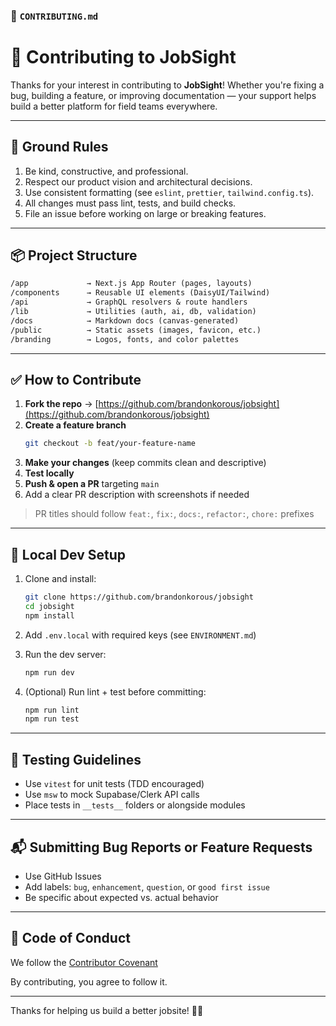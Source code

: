 ### 📄 `CONTRIBUTING.md`

# 🤝 Contributing to JobSight

Thanks for your interest in contributing to **JobSight**! Whether you're fixing a bug, building a feature, or improving documentation — your support helps build a better platform for field teams everywhere.

---

## 🚧 Ground Rules

1. Be kind, constructive, and professional.
2. Respect our product vision and architectural decisions.
3. Use consistent formatting (see `eslint`, `prettier`, `tailwind.config.ts`).
4. All changes must pass lint, tests, and build checks.
5. File an issue before working on large or breaking features.

---

## 📦 Project Structure

```txt
/app             → Next.js App Router (pages, layouts)
/components      → Reusable UI elements (DaisyUI/Tailwind)
/api             → GraphQL resolvers & route handlers
/lib             → Utilities (auth, ai, db, validation)
/docs            → Markdown docs (canvas-generated)
/public          → Static assets (images, favicon, etc.)
/branding        → Logos, fonts, and color palettes
```

---

## ✅ How to Contribute

1. **Fork the repo** → [https://github.com/brandonkorous/jobsight](https://github.com/brandonkorous/jobsight)
2. **Create a feature branch**
   ```bash
   git checkout -b feat/your-feature-name
   ```
3. **Make your changes** (keep commits clean and descriptive)
4. **Test locally**
5. **Push & open a PR** targeting `main`
6. Add a clear PR description with screenshots if needed

> PR titles should follow `feat:`, `fix:`, `docs:`, `refactor:`, `chore:` prefixes

---

## 🔧 Local Dev Setup

1. Clone and install:
   ```bash
   git clone https://github.com/brandonkorous/jobsight
   cd jobsight
   npm install
   ```

2. Add `.env.local` with required keys (see `ENVIRONMENT.md`)
3. Run the dev server:
   ```bash
   npm run dev
   ```
4. (Optional) Run lint + test before committing:
   ```bash
   npm run lint
   npm run test
   ```

---

## 🧪 Testing Guidelines

- Use `vitest` for unit tests (TDD encouraged)
- Use `msw` to mock Supabase/Clerk API calls
- Place tests in `__tests__` folders or alongside modules

---

## 📬 Submitting Bug Reports or Feature Requests

- Use GitHub Issues
- Add labels: `bug`, `enhancement`, `question`, or `good first issue`
- Be specific about expected vs. actual behavior

---

## 📄 Code of Conduct

We follow the [Contributor Covenant](https://www.contributor-covenant.org/)

By contributing, you agree to follow it.

---

Thanks for helping us build a better jobsite! 👷‍♂️
